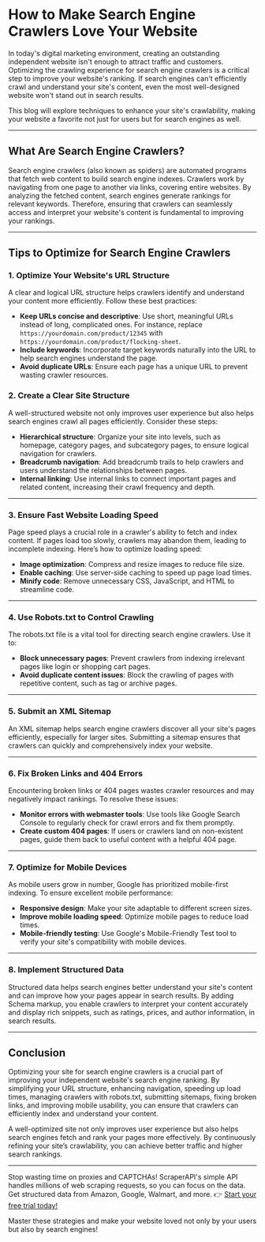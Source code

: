 # How to Make Search Engine Crawlers Love Your Website

In today's digital marketing environment, creating an outstanding independent website isn't enough to attract traffic and customers. Optimizing the crawling experience for search engine crawlers is a critical step to improve your website's ranking. If search engines can't efficiently crawl and understand your site's content, even the most well-designed website won't stand out in search results.

This blog will explore techniques to enhance your site's crawlability, making your website a favorite not just for users but for search engines as well.

---

## What Are Search Engine Crawlers?

Search engine crawlers (also known as spiders) are automated programs that fetch web content to build search engine indexes. Crawlers work by navigating from one page to another via links, covering entire websites. By analyzing the fetched content, search engines generate rankings for relevant keywords. Therefore, ensuring that crawlers can seamlessly access and interpret your website's content is fundamental to improving your rankings.

---

## Tips to Optimize for Search Engine Crawlers

### 1. Optimize Your Website's URL Structure

A clear and logical URL structure helps crawlers identify and understand your content more efficiently. Follow these best practices:

- **Keep URLs concise and descriptive**: Use short, meaningful URLs instead of long, complicated ones. For instance, replace `https://yourdomain.com/product/12345` with `https://yourdomain.com/product/flocking-sheet`.
- **Include keywords**: Incorporate target keywords naturally into the URL to help search engines understand the page.
- **Avoid duplicate URLs**: Ensure each page has a unique URL to prevent wasting crawler resources.

### 2. Create a Clear Site Structure

A well-structured website not only improves user experience but also helps search engines crawl all pages efficiently. Consider these steps:

- **Hierarchical structure**: Organize your site into levels, such as homepage, category pages, and subcategory pages, to ensure logical navigation for crawlers.
- **Breadcrumb navigation**: Add breadcrumb trails to help crawlers and users understand the relationships between pages.
- **Internal linking**: Use internal links to connect important pages and related content, increasing their crawl frequency and depth.

---

### 3. Ensure Fast Website Loading Speed

Page speed plays a crucial role in a crawler's ability to fetch and index content. If pages load too slowly, crawlers may abandon them, leading to incomplete indexing. Here’s how to optimize loading speed:

- **Image optimization**: Compress and resize images to reduce file size.
- **Enable caching**: Use server-side caching to speed up page load times.
- **Minify code**: Remove unnecessary CSS, JavaScript, and HTML to streamline code.

---

### 4. Use Robots.txt to Control Crawling

The robots.txt file is a vital tool for directing search engine crawlers. Use it to:

- **Block unnecessary pages**: Prevent crawlers from indexing irrelevant pages like login or shopping cart pages.
- **Avoid duplicate content issues**: Block the crawling of pages with repetitive content, such as tag or archive pages.

---

### 5. Submit an XML Sitemap

An XML sitemap helps search engine crawlers discover all your site's pages efficiently, especially for larger sites. Submitting a sitemap ensures that crawlers can quickly and comprehensively index your website.

---

### 6. Fix Broken Links and 404 Errors

Encountering broken links or 404 pages wastes crawler resources and may negatively impact rankings. To resolve these issues:

- **Monitor errors with webmaster tools**: Use tools like Google Search Console to regularly check for crawl errors and fix them promptly.
- **Create custom 404 pages**: If users or crawlers land on non-existent pages, guide them back to useful content with a helpful 404 page.

---

### 7. Optimize for Mobile Devices

As mobile users grow in number, Google has prioritized mobile-first indexing. To ensure excellent mobile performance:

- **Responsive design**: Make your site adaptable to different screen sizes.
- **Improve mobile loading speed**: Optimize mobile pages to reduce load times.
- **Mobile-friendly testing**: Use Google's Mobile-Friendly Test tool to verify your site's compatibility with mobile devices.

---

### 8. Implement Structured Data

Structured data helps search engines better understand your site's content and can improve how your pages appear in search results. By adding Schema markup, you enable crawlers to interpret your content accurately and display rich snippets, such as ratings, prices, and author information, in search results.

---

## Conclusion

Optimizing your site for search engine crawlers is a crucial part of improving your independent website's search engine ranking. By simplifying your URL structure, enhancing navigation, speeding up load times, managing crawlers with robots.txt, submitting sitemaps, fixing broken links, and improving mobile usability, you can ensure that crawlers can efficiently index and understand your content.

A well-optimized site not only improves user experience but also helps search engines fetch and rank your pages more effectively. By continuously refining your site’s crawlability, you can achieve better traffic and higher search rankings.

---

Stop wasting time on proxies and CAPTCHAs! ScraperAPI's simple API handles millions of web scraping requests, so you can focus on the data. Get structured data from Amazon, Google, Walmart, and more. 👉 [Start your free trial today!](https://bit.ly/Scraperapi)

Master these strategies and make your website loved not only by your users but also by search engines!
